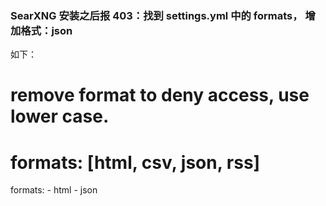 



### SearXNG 安装之后报 403：找到 settings.yml 中的 formats， 增加格式：json 
如下：
  # remove format to deny access, use lower case.
  # formats: [html, csv, json, rss]
  formats:
    - html
    - json














